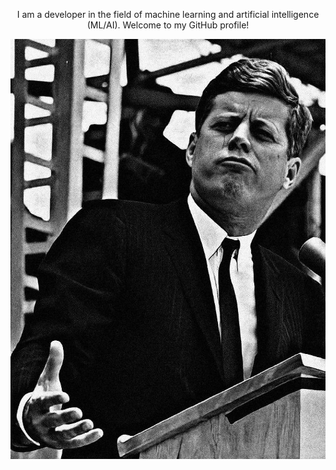<div align="center">

I am a developer in the field of machine learning and artificial intelligence (ML/AI). Welcome to my GitHub profile!

![Image alt](https://github.com/vv-yugoff/vv-yugoff/blob/main/Kennedy.jpg)

</div>
